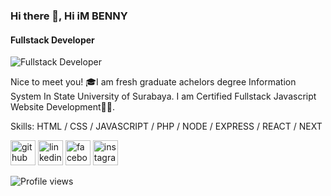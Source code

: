 ### Hi there 👋, Hi iM BENNY
#### Fullstack Developer
![Fullstack Developer](https://pbs.twimg.com/profile_banners/761566181874556928/1621141141/1080x360)

Nice to meet you! 🎓I am fresh graduate achelors degree Information System In State University of Surabaya. I am Certified Fullstack Javascript Website Development👨‍💻.

Skills: HTML / CSS / JAVASCRIPT / PHP / NODE / EXPRESS / REACT / NEXT



[<img src='https://cdn.jsdelivr.net/npm/simple-icons@3.0.1/icons/github.svg' alt='github' height='40'>](https://github.com/bennypakarti/)  [<img src='https://cdn.jsdelivr.net/npm/simple-icons@3.0.1/icons/linkedin.svg' alt='linkedin' height='40'>](https://www.linkedin.com/in/benny-pakarti-77a161216//)  [<img src='https://cdn.jsdelivr.net/npm/simple-icons@3.0.1/icons/facebook.svg' alt='facebook' height='40'>](https://www.facebook.com/profile.php?id=100004460388714)  [<img src='https://cdn.jsdelivr.net/npm/simple-icons@3.0.1/icons/instagram.svg' alt='instagram' height='40'>](https://www.instagram.com/bhastop_/)  

![Profile views](https://gpvc.arturio.dev/https://github.com/bennypakarti/)  
